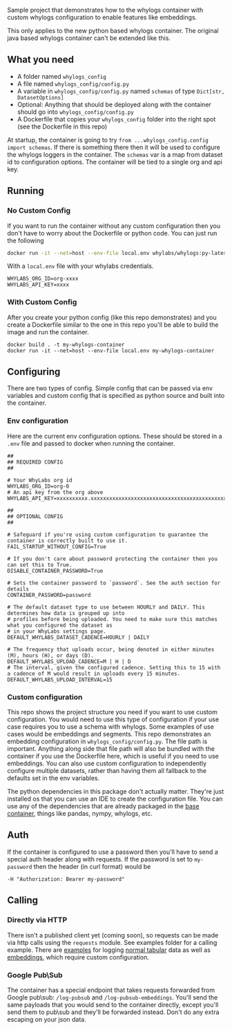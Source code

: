 
Sample project that demonstrates how to the whylogs container with custom
whylogs configuration to enable features like embeddings.

This only applies to the new python based whylogs container. The original java
based whylogs container can't be extended like this.


## What you need

- A folder named `whylogs_config`
- A file named `whylogs_config/config.py`
- A variable in `whylogs_config/config.py` named `schemas` of type `Dict[str, DatasetOptions]`
- Optional: Anything that should be deployed along with the container should go
    into `whylogs_config/config.py`
- A Dockerfile that copies your `whylogs_config` folder into the right spot (see
    the Dockerfile in this repo)


At startup, the container is going to try `from ...whylogs_config.config import schemas`. If there is something there then it will be used to configure the whylogs loggers in the container. The `schemas` var is a map from dataset id to configuration options. The container will be tied to a single org and api key.


## Running

### No Custom Config
If you want to run the container without any custom configuration then you don't
have to worry about the Dockerfile or python code. You can just run the
following

```bash
docker run -it --net=host --env-file local.env whylabs/whylogs:py-latest
```

With a `local.env` file with your whylabs credentials.

```
WHYLABS_ORG_ID=org-xxxx
WHYLABS_API_KEY=xxxx
```

### With Custom Config

After you create your python config (like this repo demonstrates) and you create
a Dockerfile similar to the one in this repo you'll be able to build the image
and run the container.

```
docker build . -t my-whylogs-container
docker run -it --net=host --env-file local.env my-whylogs-container
```

## Configuring

There are two types of config. Simple config that can be passed via env variables and custom config that is specified as python source and built into the container.

### Env configuration
Here are the current env configuration options. These should be stored in a `.env` file and passed to docker when running the container.

```
##
## REQUIRED CONFIG
##

# Your WhyLabs org id
WHYLABS_ORG_ID=org-0
# An api key from the org above
WHYLABS_API_KEY=xxxxxxxxxx.xxxxxxxxxxxxxxxxxxxxxxxxxxxxxxxxxxxxxxxxxxxxxxxxxxxxx

##
## OPTIONAL CONFIG
##

# Safeguard if you're using custom configuration to guarantee the container is correctly built to use it.
FAIL_STARTUP_WITHOUT_CONFIG=True

# If you don't care about password protecting the container then you can set this to True.
DISABLE_CONTAINER_PASSWORD=True

# Sets the container password to `password`. See the auth section for details
CONTAINER_PASSWORD=password

# The default dataset type to use between HOURLY and DAILY. This determines how data is grouped up into
# profiles before being uploaded. You need to make sure this matches what you configured the dataset as
# in your WhyLabs settings page.
DEFAULT_WHYLABS_DATASET_CADENCE=HOURLY | DAILY

# The frequency that uploads occur, being denoted in either minutes (M), hours (H), or days (D).
DEFAULT_WHYLABS_UPLOAD_CADENCE=M | H | D
# The interval, given the configured cadence. Setting this to 15 with a cadence of M would result in uploads every 15 minutes.
DEFAULT_WHYLABS_UPLOAD_INTERVAL=15
```

### Custom configuration

This repo shows the project structure you need if you want to use custom configuration. You would need to use this type of configuration if your use case requires you to use a schema with whylogs. Some examples of use cases would be embeddings and segments. This repo demonstrates an embedding configuration in `whylogs_config/config.py`. The file path is important. Anything along side that file path will also be bundled with the container if you use the Dockerfile here, which is useful if you need to use embeddings. You can also use custom configuration to independently configure multiple datasets, rather than having them all fallback to the defaults set in the env variables.

The python dependencies in this package don't actually matter. They're just installed os that you can use an IDE to create the configuration file. You can use any of the dependencies that are already packaged in the [base container](https://github.com/whylabs/whylogs-container-python/blob/master/pyproject.toml#L10), things like pandas, nympy, whylogs, etc.

## Auth

If the container is configured to use a password then you'll have to send a special auth header along with requests. If the password is set to `my-password` then the header (in curl format) would be

```
-H "Authorization: Bearer my-password"
```

## Calling

### Directly via HTTP
There isn't a published client yet (coming soon), so requests can be made via http calls using the `requests` module. See examples folder for a calling example. There are [examples](/examples) for logging [normal tabular](examples/log.py) data as well as [embeddings](examples/embeddings-log.py), which require custom configuration.

### Google Pub\Sub
The container has a special endpoint that takes requests forwarded from Google pub\sub: `/log-pubsub` and `/log-pubsub-embeddings`. You'll send the same payloads that you would send to the container directly, except you'll send them to pub\sub and they'll be forwarded instead. Don't do any extra escaping on your json data. 